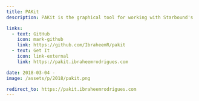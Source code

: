 ```yaml
---
title: PAKit
description: PAKit is the graphical tool for working with Starbound's .pak files. No more fussing around on the command line!

links:
  - text: GitHub
    icon: mark-github
    link: https://github.com/IbraheemR/pakit
  - text: Get It
    icon: link-external
    link: https://pakit.ibraheemrodrigues.com

date: 2018-03-04 -
image: /assets/p/2018/pakit.png

redirect_to: https://pakit.ibraheemrodrigues.com
---
```

